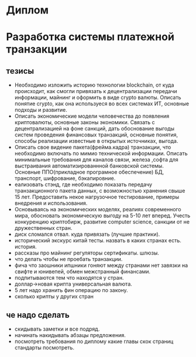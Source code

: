 # Диплом
# Разработка системы платежной транзакции

## тезисы

- Необходимо изложить историю технологии blockchain, от куда происходит, как смогли
привязать к децентрализации передачи информации, майнинг и оформить в виде crypto валюты.
Описать понятие crypto, как она используеся во всех системах ИТ, основные подходы и
развитие.
- Описать экономические модели человечества до появления криптовалюты, основные
законы экономики. Связать с децентрализацией на фоне санкций, дать обоснование выгоды
систем проведения финансовых транзакций, основные понятия, способы реализации известные
в открытых источниках, выгода.
- Описать свое видение пакета(фрейма.кадра) транзакции, что необходимо включать по
мимио технической информации. Описать минимальные требования для каналов связи,
железа ,софта для выстраивания автоматизированнной банковской системы. Основные
ППО(прикладное програмное обеспечение) БД, транспорт, шифрование, бэкапировние.
- еализовать стэнд, где необходимо показать передачу транзакционного пакета данных,
с возможностью хранения свыше 15 лет. Предоставить некое нагрузочное тестирование,
примеры внедрения и использования.
- Основываясь на экономических моделях, реалиях современного мира, обосновать
экономическую выгоду на 5-10 лет вперед. Учесть конкуренцию криптобирж, развитие computer
science, санкции от не дружественных стран.
- диск сломался отвал. куда привязать (лучшие практики).
- исторический экскурс китай тесты. назвать в каких странах есть. история.
- рассказы про майнинг регуляторы сертификаты. шлюзы. 
- что делать чтобы не проебать транзакции.
- фича что заошники ипшники гоняют между странами нет завязки на свифте и юнивепей, обмен межстранный финансами. 
- подпитываются тем что находятся у стран.
- доллар->новая крипта универсальная валюта. 
- 5 лет надо хранить фин операцию по закону.
- сколько крипты у других стран

## че надо сделать
- скидывать заметки и все подряд. 
- начинать накидывать абзацы предложения.
- посмотреть требования по диплому какие главы скок страниц стандарты посмотреть.

